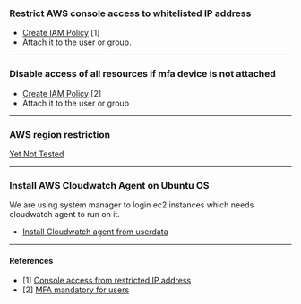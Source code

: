 ### Restrict AWS console access to whitelisted IP address
* [Create IAM Policy](https://github.com/hisrarul/history/blob/master/aws/aws-console-restricted-from-vpn-ip.json) [1]
* Attach it to the user or group.
---

### Disable access of all resources if mfa device is not attached
* [Create IAM Policy](https://github.com/hisrarul/history/blob/master/aws/aws-iam-policy-mfa-compulsory.json) [2]
* Attach it to the user or group
---

### AWS region restriction
[Yet Not Tested](https://docs.aws.amazon.com/IAM/latest/UserGuide/reference_policies_examples_aws_deny-requested-region.html)

---

### Install AWS Cloudwatch Agent on Ubuntu OS
We are using system manager to login ec2 instances which needs cloudwatch agent to run on it.
* [Install Cloudwatch agent from userdata](https://github.com/hisrarul/history/blob/master/aws/install-aws-cloudwatch-agent.sh)
---

#### References
* [1] [Console access from restricted IP address](https://docs.aws.amazon.com/IAM/latest/UserGuide/reference_policies_examples_aws_deny-ip.html)
* [2] [MFA mandatory for users](https://docs.aws.amazon.com/IAM/latest/UserGuide/reference_policies_examples_aws_my-sec-creds-self-manage-mfa-only.html)
